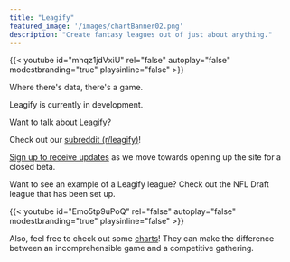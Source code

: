 ```yaml
---
title: "Leagify"
featured_image: '/images/chartBanner02.png'
description: "Create fantasy leagues out of just about anything."
---
```


{{< youtube id="mhqz1jdVxiU" rel="false" autoplay="false" modestbranding="true" playsinline="false" >}}

Where there's data, there's a game.

Leagify is currently in development.

Want to talk about Leagify?

Check out our [subreddit (r/leagify)](https://www.reddit.com/r/leagify/)!

[Sign up to receive updates](https://goo.gl/forms/UdD2OF41LPy8ux9g2) as we move towards opening up the site for a closed beta.

Want to see an example of a Leagify league? Check out the NFL Draft league that has been set up.

{{< youtube id="Emo5tp9uPoQ" rel="false" autoplay="false" modestbranding="true" playsinline="false" >}}

Also, feel free to check out some [charts](https://leagify.github.io/charts/)!  They can make the difference between an incomprehensible game and a competitive gathering.
